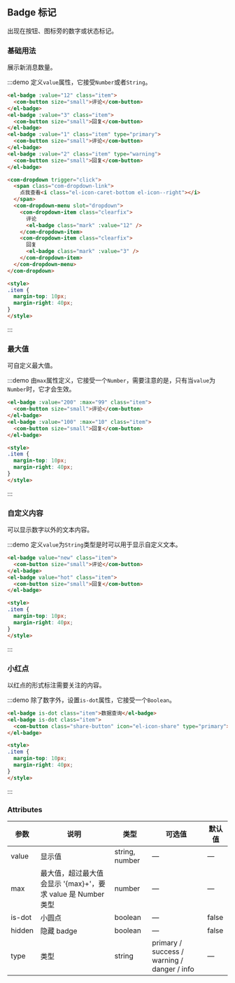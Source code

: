 ## Badge 标记

出现在按钮、图标旁的数字或状态标记。

### 基础用法
展示新消息数量。

:::demo 定义`value`属性，它接受`Number`或者`String`。

```html
<el-badge :value="12" class="item">
  <com-button size="small">评论</com-button>
</el-badge>
<el-badge :value="3" class="item">
  <com-button size="small">回复</com-button>
</el-badge>
<el-badge :value="1" class="item" type="primary">
  <com-button size="small">评论</com-button>
</el-badge>
<el-badge :value="2" class="item" type="warning">
  <com-button size="small">回复</com-button>
</el-badge>

<com-dropdown trigger="click">
  <span class="com-dropdown-link">
    点我查看<i class="el-icon-caret-bottom el-icon--right"></i>
  </span>
  <com-dropdown-menu slot="dropdown">
    <com-dropdown-item class="clearfix">
      评论
      <el-badge class="mark" :value="12" />
    </com-dropdown-item>
    <com-dropdown-item class="clearfix">
      回复
      <el-badge class="mark" :value="3" />
    </com-dropdown-item>
  </com-dropdown-menu>
</com-dropdown>

<style>
.item {
  margin-top: 10px;
  margin-right: 40px;
}
</style>
```
:::

### 最大值
可自定义最大值。

:::demo 由`max`属性定义，它接受一个`Number`，需要注意的是，只有当`value`为`Number`时，它才会生效。

```html
<el-badge :value="200" :max="99" class="item">
  <com-button size="small">评论</com-button>
</el-badge>
<el-badge :value="100" :max="10" class="item">
  <com-button size="small">回复</com-button>
</el-badge>

<style>
.item {
  margin-top: 10px;
  margin-right: 40px;
}
</style>
```
:::

### 自定义内容
可以显示数字以外的文本内容。

:::demo 定义`value`为`String`类型是时可以用于显示自定义文本。

```html
<el-badge value="new" class="item">
  <com-button size="small">评论</com-button>
</el-badge>
<el-badge value="hot" class="item">
  <com-button size="small">回复</com-button>
</el-badge>

<style>
.item {
  margin-top: 10px;
  margin-right: 40px;
}
</style>
```
:::

### 小红点
以红点的形式标注需要关注的内容。

:::demo 除了数字外，设置`is-dot`属性，它接受一个`Boolean`。

```html
<el-badge is-dot class="item">数据查询</el-badge>
<el-badge is-dot class="item">
  <com-button class="share-button" icon="el-icon-share" type="primary"></com-button>
</el-badge>

<style>
.item {
  margin-top: 10px;
  margin-right: 40px;
}
</style>
```
:::

### Attributes
| 参数          | 说明            | 类型            | 可选值                 | 默认值   |
|------------- |---------------- |---------------- |---------------------- |-------- |
| value        | 显示值           | string, number  |          —            |    —    |
| max          | 最大值，超过最大值会显示 '{max}+'，要求 value 是 Number 类型    | number  |         —              |     —    |
| is-dot       | 小圆点           | boolean         |         —             |  false  |
| hidden       | 隐藏 badge       | boolean         |         —             |  false  |
| type         | 类型             | string          | primary / success / warning / danger / info |    —    |
